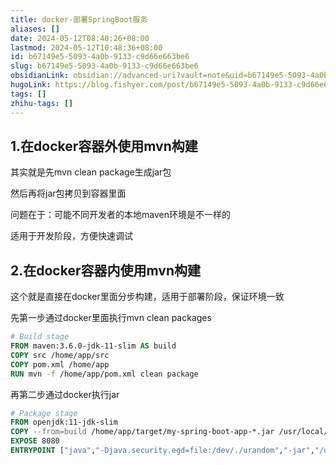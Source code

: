 ```yaml
---
title: docker-部署SpringBoot服务
aliases: []
date: 2024-05-12T08:40:26+08:00
lastmod: 2024-05-12T10:48:36+08:00
id: b67149e5-5093-4a0b-9133-c9d66e663be6
slug: b67149e5-5093-4a0b-9133-c9d66e663be6
obsidianLink: obsidian://advanced-uri?vault=note&uid=b67149e5-5093-4a0b-9133-c9d66e663be6
hugoLink: https://blog.fishyer.com/post/b67149e5-5093-4a0b-9133-c9d66e663be6/
tags: []
zhihu-tags: []
---
```


## 1.在docker容器外使用mvn构建

其实就是先mvn clean package生成jar包

然后再将jar包拷贝到容器里面

问题在于：可能不同开发者的本地maven环境是不一样的

适用于开发阶段，方便快速调试

## 2.在docker容器内使用mvn构建

这个就是直接在docker里面分步构建，适用于部署阶段，保证环境一致

先第一步通过docker里面执行mvn clean packages
```Dockerfile
# Build stage
FROM maven:3.6.0-jdk-11-slim AS build
COPY src /home/app/src
COPY pom.xml /home/app
RUN mvn -f /home/app/pom.xml clean package

```

再第二步通过docker执行jar
```Dockerfile
# Package stage
FROM openjdk:11-jdk-slim
COPY --from=build /home/app/target/my-spring-boot-app-*.jar /usr/local/lib/my-spring-boot-app.jar
EXPOSE 8080
ENTRYPOINT ["java","-Djava.security.egd=file:/dev/./urandom","-jar","/usr/local/lib/my-spring-boot-app.jar"]

```